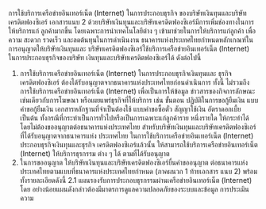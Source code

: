 การใช้บริการเครือข่ายอินเทอร์เน็ต (Internet) ในการประกอบธุรกิจ
ของบริษัทเงินทุนและบริษัทเครดิตฟองซิเอร์
เอกสารแนบ 2
ด้วยบริษัทเงินทุนและบริษัทเครดิตฟองซิเอร์มีการเพิ่มช่องทางในการให้บริการแก่
ลูกค้ามากขึ้น โดยเฉพาะการนำเทคโนโลยีต่าง ๆ เข้ามาช่วยในการให้บริการแก่ลูกค้า เพื่อความ
สะดวก รวดเร็ว และลดต้นทุนในการดำเนินงาน
ธนาคารแห่งประเทศไทยกําหนดหลักเกณฑ์ในการอนุญาตให้บริษัทเงินทุนและ
บริษัทเครดิตฟองซิเอร์ใช้บริการเครือข่ายอินเทอร์เน็ต (Internet) ในการประกอบธุรกิจของบริษัท
เงินทุนและบริษัทเครดิตฟองซิเอร์ได้ ดังต่อไปนี้
1. การใช้บริการเครือข่ายอินเทอร์เน็ต (Internet) ในการประกอบธุรกิจเงินทุนและ
ธุรกิจเครดิตฟองซิเอร์ ต้องได้รับอนุญาตจากธนาคารแห่งประเทศไทยก่อนดำเนินการ
ทั้งนี้ ไม่รวมถึงการใช้บริการเครือข่ายอินเทอร์เน็ต (Internet) เพื่อเป็นการให้ข้อมูล
ข่าวสารของกิจการลักษณะเช่นเดียวกับการโฆษณา หรือเผยแพร่ธุรกิจที่ให้บริการ เช่น ขั้นตอน
ปฏิบัติในการขอกู้ยืมเงิน แบบคำขอกู้ยืมเงิน เอกสารหลักฐานที่จำเป็นต้องใช้ แบบคำขอซื้อตั๋ว
สัญญาใช้เงิน อัตราดอกเบี้ย เป็นต้น ทั้งกรณีที่กระทำเป็นการทั่วไปหรือเป็นการเฉพาะแก่ลูกค้าราย
หนึ่งรายใด ให้กระทําได้โดยไม่ต้องขออนุญาตต่อธนาคารแห่งประเทศไทย
สำหรับบริษัทเงินทุนและบริษัทเครดิตฟองซิเอร์ที่ได้รับอนุญาตจากธนาคารแห่ง
ประเทศไทย ในการใช้บริการเครือข่ายอินเทอร์เน็ต (Internet) ประกอบธุรกิจเงินทุนและธุรกิจ
เครดิตฟองซิเอร์แล้วนั้น ให้สามารถใช้บริการเครือข่ายอินเทอร์เน็ต (Internet) ให้บริการธุรกรรม
ต่าง ๆ ได้ ตามที่ได้รับอนุญาต
2. ในการขออนุญาต ให้บริษัทเงินทุนและบริษัทเครดิตฟองซิเอร์ยื่นคำขออนุญาต
ต่อธนาคารแห่งประเทศไทยตามแบบที่ธนาคารแห่งประเทศไทยกำหนด (ภาคผนวก 1 ท้ายเอกสาร
แนบ 2) พร้อมทั้งรายละเอียดดังนี้
2.1 แผนรองรับการประกอบธุรกรรมผ่านเครือข่ายอินเทอร์เน็ต (Internet) โดย
อย่างน้อยแผนดังกล่าวต้องมีมาตรการดูแลความปลอดภัยของระบบและข้อมูล การประเมินความ
